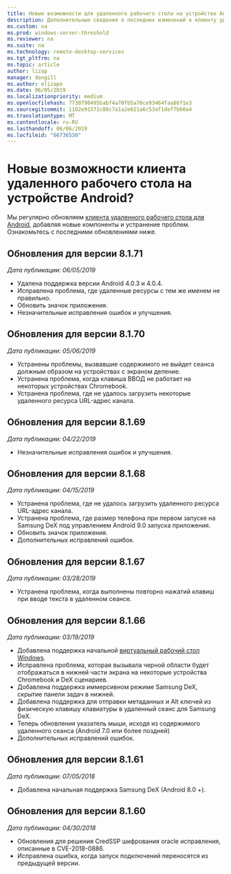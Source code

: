 ```yaml
---
title: Новые возможности для удаленного рабочего стола на устройстве Android
description: Дополнительные сведения о последних изменений к клиенту удаленного рабочего стола для Android
ms.custom: na
ms.prod: windows-server-threshold
ms.reviewer: na
ms.suite: na
ms.technology: remote-desktop-services
ms.tgt_pltfrm: na
ms.topic: article
author: lizap
manager: dongill
ms.author: elizapo
ms.date: 06/05/2019
ms.localizationpriority: medium
ms.openlocfilehash: 7730790495babf4a70fb5a70ce93464faa86f1e3
ms.sourcegitcommit: 1102e91571c88c7a1a2e021a6c53af1def7bb0a4
ms.translationtype: MT
ms.contentlocale: ru-RU
ms.lasthandoff: 06/06/2019
ms.locfileid: "66736530"
---
```

# <a name="whats-new-for-the-remote-desktop-client-on-android"></a>Новые возможности клиента удаленного рабочего стола на устройстве Android?

Мы регулярно обновляем [клиента удаленного рабочего стола для Android](remote-desktop-android.md), добавляя новые компоненты и устранение проблем. Ознакомьтесь с последними обновлениями ниже.

## <a name="updates-for-version-8171"></a>Обновления для версии 8.1.71

*Дата публикации: 06/05/2019*

- Удалена поддержка версии Android 4.0.3 и 4.0.4.
- Исправлена проблема, где удаленные ресурсы с тем же именем не правильно.
- Обновить значок приложения.
- Незначительные исправления ошибок и улучшения.

## <a name="updates-for-version-8170"></a>Обновления для версии 8.1.70

*Дата публикации: 05/06/2019*

- Устранены проблемы, вызвавшие содержимого не выйдет сеанса должным образом на устройствах с экраном деление.
- Устранена проблема, когда клавиша ВВОД не работает на некоторых устройствах Chromebook.
- Устранена проблема, где не удалось загрузить некоторые удаленного ресурса URL-адрес канала.

## <a name="updates-for-version-8169"></a>Обновления для версии 8.1.69

*Дата публикации: 04/22/2019*

- Незначительные исправления ошибок и улучшения.

## <a name="updates-for-version-8168"></a>Обновления для версии 8.1.68

*Дата публикации: 04/15/2019*

- Устранена проблема, где не удалось загрузить удаленного ресурса URL-адрес канала.
- Устранена проблема, где размер телефона при первом запуске на Samsung DeX под управлением Android 9.0 запуска приложения.
- Обновить значок приложения.
- Дополнительных исправлений ошибок.

## <a name="updates-for-version-8167"></a>Обновления для версии 8.1.67

*Дата публикации: 03/28/2019*

- Устранена проблема, когда выполнены повторно нажатий клавиш при вводе текста в удаленном сеансе.

## <a name="updates-for-version-8166"></a>Обновления для версии 8.1.66

*Дата публикации: 03/19/2019*

- Добавлена поддержка начальной [виртуальный рабочий стол Windows](https://aka.ms/wvd).
- Исправлена проблема, которая вызывала черной области будет отображаться в нижней части экрана на некоторые устройства Chromebook и DeX сценариев.
- Добавлена поддержка иммерсивном режиме Samsung DeX, скрытие панели задач в нижней.
- Добавлена поддержка для отправки метаданных и Alt ключей из физическую клавишу клавиатуры в удаленный сеанс для Samsung DeX.
- Теперь обновления указатель мыши, исходя из содержимого удаленного сеанса (Android 7.0 или более поздней)
- Дополнительных исправлений ошибок.

## <a name="updates-for-version-8161"></a>Обновления для версии 8.1.61

*Дата публикации: 07/05/2018*

- Добавлена начальная поддержка Samsung DeX (Android 8.0 +).

## <a name="updates-for-version-8160"></a>Обновления для версии 8.1.60

*Дата публикации: 04/30/2018*

- Обновления для решения CredSSP шифрования oracle исправления, описанные в CVE-2018-0886.
- Исправлена ошибка, когда запуск подключений переносятся из предыдущей версии.
